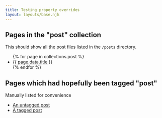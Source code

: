 ```yaml
---
title: Testing property overrides
layout: layouts/base.njk
---
```


## Pages in the "post" collection

This should show all the post files listed in the `/posts` directory.

<ul>
{% for page in collections.post %}
  <li><a href="{{ page.url }}">{{ page.data.title }}</a></li>
{% endfor %}
</ul>


## Pages which had hopefully been tagged "post"

Manually listed for convenience

<ul>
  <li><a href="/posts/an-untagged-post/">An untagged post</a></li>
  <li><a href="/posts/a-tagged-post/">A tagged post</a></li>
</ul>
